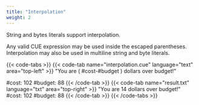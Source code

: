 ```yaml
---
title: "Interpolation"
weight: 2
---
```


String and bytes literals support interpolation.

Any valid CUE expression may be used inside the escaped parentheses.
Interpolation may also be used in multiline string and byte literals.

{{< code-tabs >}}
{{< code-tab name="interpolation.cue" language="text"  area="top-left" >}}
"You are \( #cost-#budget ) dollars over budget!"

#cost:   102
#budget: 88
{{< /code-tab >}}
{{< code-tab name="result.txt" language="txt"  area="top-right" >}}
"You are 14 dollars over budget!"
#cost:   102
#budget: 88
{{< /code-tab >}}
{{< /code-tabs >}}
